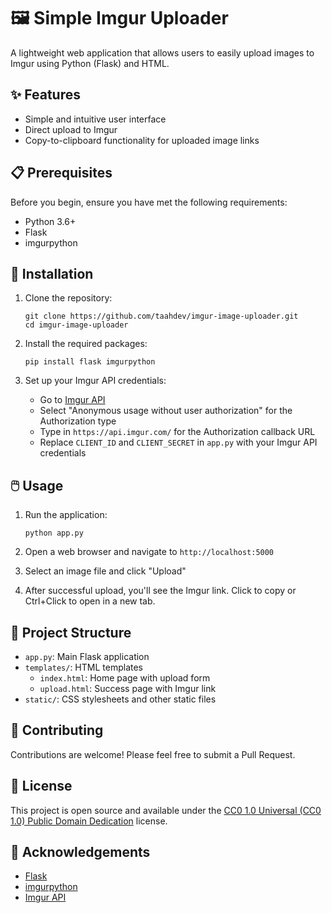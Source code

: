 # 🖼️ Simple Imgur Uploader

A lightweight web application that allows users to easily upload images to Imgur using Python (Flask) and HTML.

## ✨ Features

- Simple and intuitive user interface
- Direct upload to Imgur
- Copy-to-clipboard functionality for uploaded image links

## 📋 Prerequisites

Before you begin, ensure you have met the following requirements:

- Python 3.6+
- Flask
- imgurpython

## 🚀 Installation

1. Clone the repository:
   ```
   git clone https://github.com/taahdev/imgur-image-uploader.git
   cd imgur-image-uploader
   ```

2. Install the required packages:
   ```
   pip install flask imgurpython
   ```

3. Set up your Imgur API credentials:
   - Go to [Imgur API](https://api.imgur.com/oauth2/addclient)
   - Select "Anonymous usage without user authorization" for the Authorization type
   - Type in `https://api.imgur.com/` for the Authorization callback URL
   - Replace `CLIENT_ID` and `CLIENT_SECRET` in `app.py` with your Imgur API credentials

## 🖱️ Usage

1. Run the application:
   ```
   python app.py
   ```

2. Open a web browser and navigate to `http://localhost:5000`

3. Select an image file and click "Upload"

4. After successful upload, you'll see the Imgur link. Click to copy or Ctrl+Click to open in a new tab.

## 📁 Project Structure

- `app.py`: Main Flask application
- `templates/`: HTML templates
  - `index.html`: Home page with upload form
  - `upload.html`: Success page with Imgur link
- `static/`: CSS stylesheets and other static files

## 🤝 Contributing

Contributions are welcome! Please feel free to submit a Pull Request.

## 📄 License 

This project is open source and available under the [CC0 1.0 Universal (CC0 1.0) Public Domain Dedication](https://creativecommons.org/publicdomain/zero/1.0/) license.

## 🙏 Acknowledgements

- [Flask](https://flask.palletsprojects.com/)
- [imgurpython](https://github.com/Imgur/imgurpython)
- [Imgur API](https://apidocs.imgur.com/)